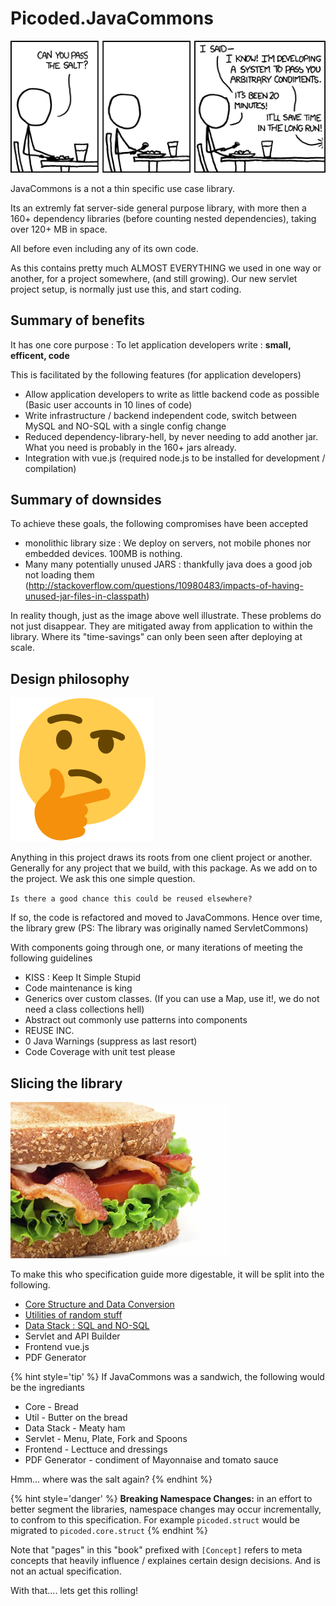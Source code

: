 # Picoded.JavaCommons

![Optimize Everything! - JavaCommons in a nutshell](./images/xkcd_the_general_problem.png)

JavaCommons is a not a thin specific use case library. 

Its an extremly fat server-side general purpose library, with more then a 160+ dependency libraries (before counting nested dependencies), taking over 120+ MB in space. 

All before even including any of its own code.

As this contains pretty much ALMOST EVERYTHING we used in one way or another, for a project somewhere, (and still growing). Our new servlet project setup, is normally just use this, and start coding.

## Summary of benefits

It has one core purpose : To let application developers write : __small, efficent, code__

This is facilitated by the following features (for application developers)

+ Allow application developers to write as little backend code as possible (Basic user accounts in 10 lines of code)
+ Write infrastructure / backend independent code, switch between MySQL and NO-SQL with a single config change
+ Reduced dependency-library-hell, by never needing to add another jar. What you need is probably in the 160+ jars already.
+ Integration with vue.js (required node.js to be installed for development / compilation)

## Summary of downsides

To achieve these goals, the following compromises have been accepted

- monolithic library size : We deploy on servers, not mobile phones nor embedded devices. 100MB is nothing.
- Many many potentially unused JARS : thankfully java does a good job not loading them (http://stackoverflow.com/questions/10980483/impacts-of-having-unused-jar-files-in-classpath)

In reality though, just as the image above well illustrate. These problems do not just disappear. They are mitigated away from application to within the library. Where its "time-savings" can only been seen after deploying at scale.

## Design philosophy

![Hmmm....](./images/thinking_emoji.png)

Anything in this project draws its roots from one client project or another. Generally for any project that we build, with this package. As we add on to the project. We ask this one simple question.

`Is there a good chance this could be reused elsewhere?`

If so, the code is refactored and moved to JavaCommons. Hence over time, the library grew (PS: The library was originally named ServletCommons)

With components going through one, or many iterations of meeting the following guidelines

+ KISS : Keep It Simple Stupid
+ Code maintenance is king
+ Generics over custom classes. (If you can use a Map, use it!, we do not need a class collections hell)
+ Abstract out commonly use patterns into components
+ REUSE INC.
+ 0 Java Warnings (suppress as last resort)
+ Code Coverage with unit test please

## Slicing the library

![Sandwich...](./images/sandwich_on_toast.jpg)

To make this who specification guide more digestable, it will be split into the following.

* [Core Structure and Data Conversion](core/the-core.md)
* [Utilities of random stuff](util/the-random-stuff.md)
* [Data Stack : SQL and NO-SQL](dstack/the-dstack.md)
* Servlet and API Builder
* Frontend vue.js
* PDF Generator

{% hint style='tip' %}
If JavaCommons was a sandwich, the following would be the ingrediants

* Core - Bread
* Util - Butter on the bread
* Data Stack - Meaty ham
* Servlet - Menu, Plate, Fork and Spoons
* Frontend - Lecttuce and dressings
* PDF Generator - condiment of Mayonnaise and tomato sauce

Hmm... where was the salt again?
{% endhint %}

{% hint style='danger' %}
**Breaking Namespace Changes:** in an effort to better segment the libraries, namespace changes may occur incrementally, to confrom to this specification. For example `picoded.struct` would be migrated to `picoded.core.struct`
{% endhint %}

Note that "pages" in this "book" prefixed with `[Concept]` refers to meta concepts that heavily influence / explaines certain design decisions. And is not an actual specification.

With that.... lets get this rolling!
